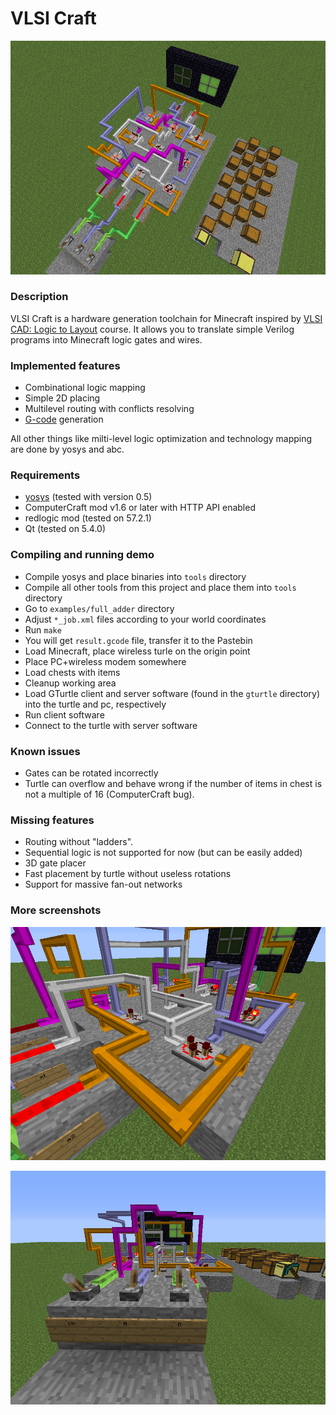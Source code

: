 VLSI Craft
=========

![screenshot](doc/full_adder2.png)

### Description
VLSI Craft is a hardware generation toolchain for Minecraft inspired by [VLSI CAD: Logic to Layout](https://www.coursera.org/course/vlsicad) course. It allows you to translate simple Verilog programs into Minecraft logic gates and wires.

### Implemented features
- Combinational logic mapping
- Simple 2D placing
- Multilevel routing with conflicts resolving
- [G-code](https://en.wikipedia.org/wiki/G-code) generation

All other things like milti-level logic optimization and technology mapping are done by yosys and abc.

### Requirements
- [yosys](http://www.clifford.at/yosys/download.html) (tested with version 0.5)
- ComputerCraft mod v1.6 or later with HTTP API enabled
- redlogic mod (tested on 57.2.1)
- Qt (tested on 5.4.0)

### Compiling and running demo
- Compile yosys and place binaries into `tools` directory
- Compile all other tools from this project and place them into `tools` directory
- Go to `examples/full_adder` directory
- Adjust `*_job.xml` files according to your world coordinates
- Run `make`
- You will get `result.gcode` file, transfer it to the Pastebin
- Load Minecraft, place wireless turle on the origin point
- Place PC+wireless modem somewhere
- Load chests with items
- Cleanup working area
- Load GTurtle client and server software (found in the `gturtle` directory) into the turtle and pc, respectively
- Run client software
- Connect to the turtle with server software

### Known issues
- Gates can be rotated incorrectly
- Turtle can overflow and behave wrong if the number of items in chest is not a multiple of 16 (ComputerCraft bug).

### Missing features
- Routing without "ladders".
- Sequential logic is not supported for now (but can be easily added)
- 3D gate placer
- Fast placement by turtle without useless rotations
- Support for massive fan-out networks

### More screenshots
![screenshot](doc/full_adder1.png)

![screenshot](doc/full_adder3.png)
